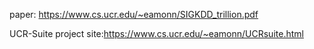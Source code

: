 paper: https://www.cs.ucr.edu/~eamonn/SIGKDD_trillion.pdf


UCR-Suite project site:https://www.cs.ucr.edu/~eamonn/UCRsuite.html
